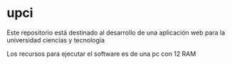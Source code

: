 # upci
Este repositorio está destinado al desarrollo de una aplicación web para la universidad ciencias y tecnología

Los recursos para ejecutar el software es de una pc con 12 RAM
